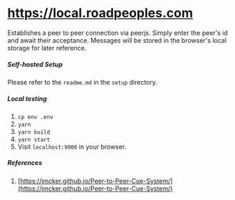 # https://local.roadpeoples.com
Establishes a peer to peer connection via peerjs. Simply enter the peer's id
and await their acceptance. Messages will be stored in the browser's local
storage for later reference.
##### Self-hosted Setup
Please refer to the `readme.md` in the `setup` directory.
##### Local testing
1. `cp env .env`
2. `yarn`
3. `yarn build`
4. `yarn start`
5. Visit `localhost:9000` in your browser.
##### References
1. [https://jmcker.github.io/Peer-to-Peer-Cue-System/](https://jmcker.github.io/Peer-to-Peer-Cue-System/)
